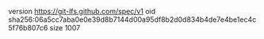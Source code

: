 version https://git-lfs.github.com/spec/v1
oid sha256:06a5cc7aba0e0e39d8b7144d00a95df8b2d0d834b4de7e4be1ec4c5f76b807c6
size 1007
